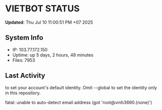 # VIETBOT STATUS
**Updated**: Thu Jul 10 11:00:51 PM +07 2025

## System Info
- IP: 103.77.172.150
- Uptime: up 5 days, 2 hours, 48 minutes
- Files: 7953

## Last Activity

to set your account's default identity.
Omit --global to set the identity only in this repository.

fatal: unable to auto-detect email address (got 'root@vinh3690.(none)')

